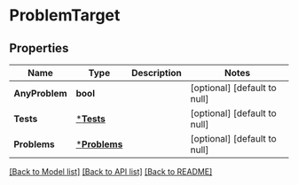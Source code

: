 # ProblemTarget

## Properties
Name | Type | Description | Notes
------------ | ------------- | ------------- | -------------
**AnyProblem** | **bool** |  | [optional] [default to null]
**Tests** | [***Tests**](tests.md) |  | [optional] [default to null]
**Problems** | [***Problems**](problems.md) |  | [optional] [default to null]

[[Back to Model list]](../README.md#documentation-for-models) [[Back to API list]](../README.md#documentation-for-api-endpoints) [[Back to README]](../README.md)


